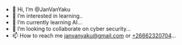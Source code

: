 - 👋 Hi, I’m @JanVanYaku
- 👀 I’m interested in learning..
- 🌱 I’m currently learning AI...
- 💞️ I’m looking to collaborate on cyber security...
- 📫 How to reach me janvanyaku@gmail.com or [+26662320704](https://wa.me/qr/54CGU5QLI6XFO1)...

<!---
JanVanYaku/JanVanYaku is a ✨ special ✨ repository because its `README.md` (this file) appears on your GitHub profile.
You can click the Preview link to take a look at your changes.
--->
